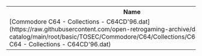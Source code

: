 <table>
<tr><th>Name</th><th>Size</th></tr>
<tr><td>[Commodore C64 - Collections - C64CD'96.dat](https://raw.githubusercontent.com/open-retrogaming-archive/dat-catalog/main/root/basic/TOSEC/Commodore/C64/Collections/C64CD'96/Commodore C64 - Collections - C64CD'96.dat)</td><td>1921161</td></tr>
</table>
